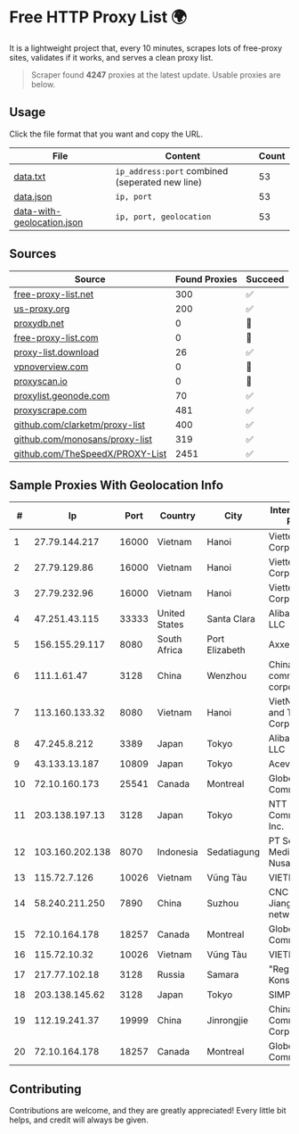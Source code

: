 
# Free HTTP Proxy List 🌍

It is a lightweight project that, every 10 minutes, scrapes lots of free-proxy sites, validates if it works, and serves a clean proxy list.


> Scraper found **4247** proxies at the latest update. Usable proxies are below.

## Usage

Click the file format that you want and copy the URL.


|File|Content|Count|
|----|-------|-----|
|[data.txt](https://raw.githubusercontent.com/themiralay/Proxy-List-World/master/data.txt)|`ip_address:port` combined (seperated new line)|53|
|[data.json](https://raw.githubusercontent.com/themiralay/Proxy-List-World/master/data.json)|`ip, port`|53|
|[data-with-geolocation.json](https://raw.githubusercontent.com/themiralay/Proxy-List-World/master/data-with-geolocation.json)|`ip, port, geolocation`|53|

## Sources

|Source|Found Proxies|Succeed|
|------|-------------|-------|
|[free-proxy-list.net](https://free-proxy-list.net)|300|✅|
|[us-proxy.org](https://www.us-proxy.org)|200|✅|
|[proxydb.net](http://proxydb.net)|0|🚫|
|[free-proxy-list.com](https://free-proxy-list.com/?page=&port=&type%5B%5D=http&type%5B%5D=https&up_time=0&search=Search)|0|🚫|
|[proxy-list.download](https://www.proxy-list.download/HTTP)|26|✅|
|[vpnoverview.com](https://vpnoverview.com/privacy/anonymous-browsing/free-proxy-servers)|0|🚫|
|[proxyscan.io](https://www.proxyscan.io)|0|🚫|
|[proxylist.geonode.com](https://proxylist.geonode.com/api/proxy-list?limit=300&page=1&sort_by=lastChecked&sort_type=desc&protocols=http,https)|70|✅|
|[proxyscrape.com](https://api.proxyscrape.com/v2/?request=displayproxies&protocol=http&timeout=10000&country=all&ssl=all&anonymity=all)|481|✅|
|[github.com/clarketm/proxy-list](https://raw.githubusercontent.com/clarketm/proxy-list/master/proxy-list-raw.txt)|400|✅|
|[github.com/monosans/proxy-list](https://raw.githubusercontent.com/monosans/proxy-list/main/proxies/http.txt)|319|✅|
|[github.com/TheSpeedX/PROXY-List](https://raw.githubusercontent.com/TheSpeedX/PROXY-List/master/http.txt)|2451|✅|


## Sample Proxies With Geolocation Info

|#|Ip|Port|Country|City|Internet Service Provider|
|-|--|----|-------|----|-------------------------|
|1|27.79.144.217|16000|Vietnam|Hanoi|Viettel Corporation|
|2|27.79.129.86|16000|Vietnam|Hanoi|Viettel Corporation|
|3|27.79.232.96|16000|Vietnam|Hanoi|Viettel Corporation|
|4|47.251.43.115|33333|United States|Santa Clara|Alibaba Cloud LLC|
|5|156.155.29.117|8080|South Africa|Port Elizabeth|AxxessNetworks|
|6|111.1.61.47|3128|China|Wenzhou|China Mobile communications corporation|
|7|113.160.133.32|8080|Vietnam|Hanoi|VietNam Post and Telecom Corporation|
|8|47.245.8.212|3389|Japan|Tokyo|Alibaba Cloud LLC|
|9|43.133.13.187|10809|Japan|Tokyo|Aceville Pte.ltd|
|10|72.10.160.173|25541|Canada|Montreal|GloboTech Communications|
|11|203.138.197.13|3128|Japan|Tokyo|NTT PC Communications, Inc.|
|12|103.160.202.138|8070|Indonesia|Sedatiagung|PT Sembilan Mediadata Nusaraya|
|13|115.72.7.126|10026|Vietnam|Vũng Tàu|VIETELmetro|
|14|58.240.211.250|7890|China|Suzhou|CNC Group Jiangsu province network|
|15|72.10.164.178|18257|Canada|Montreal|GloboTech Communications|
|16|115.72.10.32|10026|Vietnam|Vũng Tàu|VIETELmetro|
|17|217.77.102.18|3128|Russia|Samara|"Region Svyaz Konsalt" LLC|
|18|203.138.145.62|3128|Japan|Tokyo|SIMPLEIA|
|19|112.19.241.37|19999|China|Jinrongjie|China Mobile Communications Corporation|
|20|72.10.164.178|18257|Canada|Montreal|GloboTech Communications|



## Contributing

Contributions are welcome, and they are greatly appreciated! Every
little bit helps, and credit will always be given.


